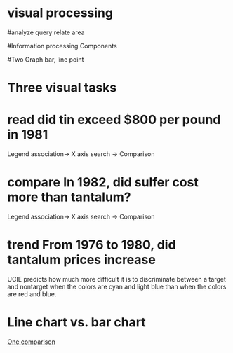 
# visual processing

#analyze query
relate area

#Information processing Components


#Two Graph
bar, line point


# Three visual tasks

# read        did tin exceed $800 per pound in 1981

Legend association-> X axis search -> Comparison

# compare     In 1982, did sulfer cost more than tantalum?

Legend association-> X axis search  -> Comparison

# trend       From 1976 to 1980, did tantalum prices increase

UCIE predicts how much more difficult it is to discriminate between a target and nontarget when the colors are cyan and light blue than when the colors are red and blue.


# Line chart vs. bar chart 

[One comparison](https://datahero.com/blog/2013/08/06/line-or-bar-graph/) 
